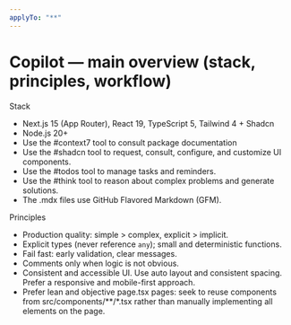 ```yaml
---
applyTo: "**"
---
```


# Copilot — main overview (stack, principles, workflow)

Stack
- Next.js 15 (App Router), React 19, TypeScript 5, Tailwind 4 + Shadcn
- Node.js 20+
- Use the #context7 tool to consult package documentation
- Use the #shadcn tool to request, consult, configure, and customize UI components.
- Use the #todos tool to manage tasks and reminders.
- Use the #think tool to reason about complex problems and generate solutions.
- The .mdx files use GitHub Flavored Markdown (GFM).


Principles
- Production quality: simple > complex, explicit > implicit.
- Explicit types (never reference `any`); small and deterministic functions.
- Fail fast: early validation, clear messages.
- Comments only when logic is not obvious.
- Consistent and accessible UI. Use auto layout and consistent spacing. Prefer a responsive and mobile-first approach.
- Prefer lean and objective page.tsx pages: seek to reuse components from src/components/**/*.tsx rather than manually implementing all elements on the page.
